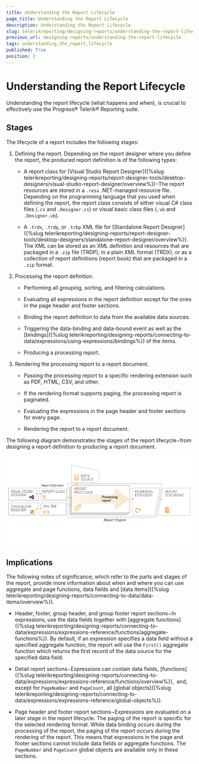 ```yaml
---
title: Understanding the Report Lifecycle
page_title: Understanding the Report Lifecycle 
description: Understanding the Report Lifecycle
slug: telerikreporting/designing-reports/understanding-the-report-lifecycle
previous_url: designing-reports/understanding-the-report-lifecycle
tags: understanding,the,report,lifecycle
published: True
position: 2
---
```


# Understanding the Report Lifecycle



Understanding the report lifecycle (what happens and when), is crucial to effectively use the Progress® Telerik® Reporting suite.       

## Stages

The lifecycle of a report includes the following stages:

1. Defining the report. Depending on the report designer where you define the report, the produced report definition is of the following types:             

   + A report class for [Visual Studio Report Designer]({%slug telerikreporting/designing-reports/report-designer-tools/desktop-designers/visual-studio-report-designer/overview%})−The report resources are stored in a `.resx` .NET-managed resource file. Depending on the programming language that you used when defining the report, the report class consists of either visual C# class files (`.cs` and `.Designer.cs`) or visual basic class files (`.vb` and `.Designer.vb`).                 

   + A `.trdx`, `.trdp`, or `.trbp` XML file for [Standalone Report Designer]({%slug telerikreporting/designing-reports/report-designer-tools/desktop-designers/standalone-report-designer/overview%}). The XML can be stored as an XML definition and resources that are packaged in a `.zip` file (TRDP), in a plain XML format (TRDX), or as a collection of report definitions (report book) that are packaged in a `.zip` format.                 

1. Processing the report definition.             

   + Performing all grouping, sorting, and filtering calculations.                 

   + Evaluating all expressions in the report definition except for the ones in the page header and footer sections.                 

   + Binding the report definition to data from the available data sources.                 

   + Triggering the data-binding and data-bound event as well as the [bindings]({%slug telerikreporting/designing-reports/connecting-to-data/expressions/using-expressions/bindings%}) of the items.                 

   + Producing a processing report.                 

1. Rendering the processing report to a report document.             

   + Passing the processing report to a specific rendering extension such as PDF, HTML, CSV, and other.                 

   + If the rendering format supports paging, the processing report is paginated.                 

   + Evaluating the expressions in the page header and footer sections for every page.                 

   + Rendering the report to a report document.                 

The following diagram demonstrates the stages of the report lifecycle−from designing a report definition to producing a report document.           

  ![](images/reportlifecycle3.png)

## Implications

The following notes of significance, which refer to the parts and stages of the report, provide more information about when and where you can use aggregate and           page functions, data fields and [data items]({%slug telerikreporting/designing-reports/connecting-to-data/data-items/overview%}).         

* Header, footer, group header, and group footer report sections−In expressions, use the data fields               together with [aggregate functions]({%slug telerikreporting/designing-reports/connecting-to-data/expressions/expressions-reference/functions/aggregate-functions%}).               By default, if an expression specifies a data field without a specified aggregate function, the               report will use the `First()` aggregate function               which returns the first record of the data source for the specified data field.             

* Detail report sections−Expressions can contain data fields, [functions]({%slug telerikreporting/designing-reports/connecting-to-data/expressions/expressions-reference/functions/overview%}),                and, except for `PageNumber` and `PageCount`, all               [global objects]({%slug telerikreporting/designing-reports/connecting-to-data/expressions/expressions-reference/global-objects%}).             

* Page header and footer report sections−Expressions are evaluated on a later stage in the report lifecycle.               The paging of the report is specific for the selected rendering format. While data binding occurs during the processing of the report,               the paging of the report occurs during the rendering of the report. This means that expressions in the page and footer sections cannot               include data fields or aggregate functions. The `PageNumber` and `PageCount`               global objects are available only in these sections.             
